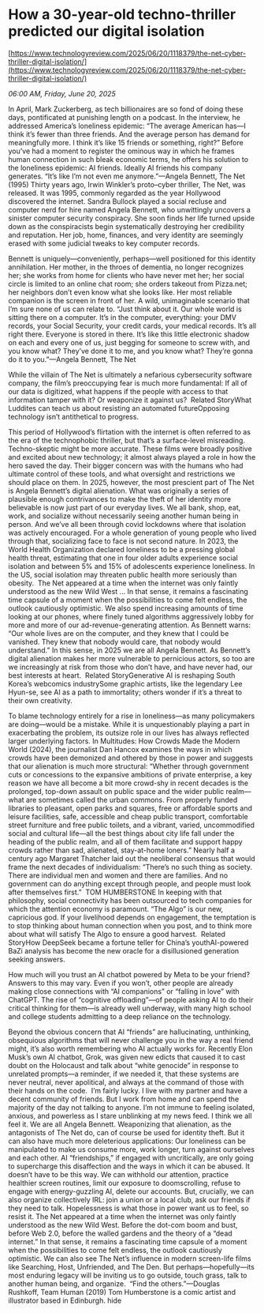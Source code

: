 # How a 30-year-old techno-thriller predicted our digital isolation

[https://www.technologyreview.com/2025/06/20/1118379/the-net-cyber-thriller-digital-isolation/](https://www.technologyreview.com/2025/06/20/1118379/the-net-cyber-thriller-digital-isolation/)

*06:00 AM, Friday, June 20, 2025*

In April, Mark Zuckerberg, as tech billionaires are so fond of doing these days, pontificated at punishing length on a podcast. In the interview, he addressed America’s loneliness epidemic: “The average American has—I think it’s fewer than three friends. And the average person has demand for meaningfully more. I think it’s like 15 friends or something, right?” Before you’ve had a moment to register the ominous way in which he frames human connection in such bleak economic terms, he offers his solution to the loneliness epidemic: AI friends. Ideally AI friends his company generates.   “It’s like I’m not even me anymore.”—Angela Bennett, The Net (1995)  Thirty years ago, Irwin Winkler’s proto–cyber thriller, The Net, was released. It was 1995, commonly regarded as the year Hollywood discovered the internet. Sandra Bullock played a social recluse and computer nerd for hire named Angela Bennett, who unwittingly uncovers a sinister computer security conspiracy. She soon finds her life turned upside down as the conspiracists begin systematically destroying her credibility and reputation. Her job, home, finances, and very identity are seemingly erased with some judicial tweaks to key computer records.

Bennett is uniquely—conveniently, perhaps—well positioned for this identity annihilation. Her mother, in the throes of dementia, no longer recognizes her; she works from home for clients who have never met her; her social circle is limited to an online chat room; she orders takeout from Pizza.net; her neighbors don’t even know what she looks like. Her most reliable companion is the screen in front of her. A wild, unimaginable scenario that I’m sure none of us can relate to.  “Just think about it. Our whole world is sitting there on a computer. It’s in the computer, everything: your DMV records, your Social Security, your credit cards, your medical records. It’s all right there. Everyone is stored in there. It’s like this little electronic shadow on each and every one of us, just begging for someone to screw with, and you know what? They’ve done it to me, and you know what? They’re gonna do it to you.”—Angela Bennett, The Net

While the villain of The Net is ultimately a nefarious cybersecurity software company, the film’s preoccupying fear is much more fundamental: If all of our data is digitized, what happens if the people with access to that information tamper with it? Or weaponize it against us?  Related StoryWhat Luddites can teach us about resisting an automated futureOpposing technology isn’t antithetical to progress.

This period of Hollywood’s flirtation with the internet is often referred to as the era of the technophobic thriller, but that’s a surface-level misreading. Techno-skeptic might be more accurate. These films were broadly positive and excited about new technology; it almost always played a role in how the hero saved the day. Their bigger concern was with the humans who had ultimate control of these tools, and what oversight and restrictions we should place on them. In 2025, however, the most prescient part of The Net is Angela Bennett’s digital alienation. What was originally a series of plausible enough contrivances to make the theft of her identity more believable is now just part of our everyday lives. We all bank, shop, eat, work, and socialize without necessarily seeing another human being in person. And we’ve all been through covid lockdowns where that isolation was actively encouraged. For a whole generation of young people who lived through that, socializing face to face is not second nature. In 2023, the World Health Organization declared loneliness to be a pressing global health threat, estimating that one in four older adults experience social isolation and between 5% and 15% of adolescents experience loneliness. In the US, social isolation may threaten public health more seriously than obesity.   The Net appeared at a time when the internet was only faintly understood as the new Wild West … In that sense, it remains a fascinating time capsule of a moment when the possibilities to come felt endless, the outlook cautiously optimistic.  We also spend increasing amounts of time looking at our phones, where finely tuned algorithms aggressively lobby for more and more of our ad-revenue-­generating attention. As Bennett warns: “Our whole lives are on the computer, and they knew that I could be vanished. They knew that nobody would care, that nobody would understand.” In this sense, in 2025 we are all Angela Bennett. As Bennett’s digital alienation makes her more vulnerable to pernicious actors, so too are we increasingly at risk from those who don’t have, and have never had, our best interests at heart.  Related StoryGenerative AI is reshaping South Korea’s webcomics industrySome graphic artists, like the legendary Lee Hyun-se, see AI as a path to immortality; others wonder if it’s a threat to their own creativity.

To blame technology entirely for a rise in loneliness—as many policymakers are doing—would be a mistake. While it is unquestionably playing a part in exacerbating the problem, its outsize role in our lives has always reflected larger underlying factors. In Multitudes: How Crowds Made the Modern World (2024), the journalist Dan Hancox examines the ways in which crowds have been demonized and othered by those in power and suggests that our alienation is much more structural: “Whether through government cuts or concessions to the expansive ambitions of private enterprise, a key reason we have all become a bit more crowd-shy in recent decades is the prolonged, top-down assault on public space and the wider public realm—what are sometimes called the urban commons. From properly funded libraries to pleasant, open parks and squares, free or affordable sports and leisure facilities, safe, accessible and cheap public transport, comfortable street furniture and free public toilets, and a vibrant, varied, uncommodified social and cultural life—all the best things about city life fall under the heading of the public realm, and all of them facilitate and support happy crowds rather than sad, alienated, stay-at-home loners.” Nearly half a century ago Margaret Thatcher laid out the neoliberal consensus that would frame the next decades of individualism: “There’s no such thing as society. There are individual men and women and there are families. And no government can do anything except through people, and people must look after themselves first.”   TOM HUMBERSTONE   In keeping with that philosophy, social connectivity has been outsourced to tech companies for which the attention economy is paramount. “The Algo” is our new, capricious god. If your livelihood depends on engagement, the temptation is to stop thinking about human connection when you post, and to think more about what will satisfy The Algo to ensure a good harvest.  Related StoryHow DeepSeek became a fortune teller for China’s youthAI-powered BaZi analysis has become the new oracle for a disillusioned generation seeking answers.

How much will you trust an AI chatbot powered by Meta to be your friend? Answers to this may vary. Even if you won’t, other people are already making close connections with “AI companions” or “falling in love” with ChatGPT. The rise of “cognitive offloading”—of people asking AI to do their critical thinking for them—is already well underway, with many high school and college students admitting to a deep reliance on the technology.

Beyond the obvious concern that AI “friends” are hallucinating, unthinking, obsequious algorithms that will never challenge you in the way a real friend might, it’s also worth remembering who AI actually works for. Recently Elon Musk’s own AI chatbot, Grok, was given new edicts that caused it to cast doubt on the Holocaust and talk about “white genocide” in response to unrelated prompts—a reminder, if we needed it, that these systems are never neutral, never apolitical, and always at the command of those with their hands on the code.  I’m fairly lucky. I live with my partner and have a decent community of friends. But I work from home and can spend the majority of the day not talking to anyone. I’m not immune to feeling isolated, anxious, and powerless as I stare unblinking at my news feed. I think we all feel it. We are all Angela Bennett. Weaponizing that alienation, as the antagonists of The Net do, can of course be used for identity theft. But it can also have much more deleterious applications: Our loneliness can be manipulated to make us consume more, work longer, turn against ourselves and each other. AI “friendships,” if engaged with uncritically, are only going to supercharge this disaffection and the ways in which it can be abused. It doesn’t have to be this way. We can withhold our attention, practice healthier screen routines, limit our exposure to doomscrolling, refuse to engage with energy-guzzling AI, delete our accounts. But, crucially, we can also organize collectively IRL: join a union or a local club, ask our friends if they need to talk. Hopelessness is what those in power want us to feel, so resist it. The Net appeared at a time when the internet was only faintly understood as the new Wild West. Before the dot-com boom and bust, before Web 2.0, before the walled gardens and the theory of a “dead internet.” In that sense, it remains a fascinating time capsule of a moment when the possibilities to come felt endless, the outlook cautiously optimistic. We can also see The Net’s influence in modern screen-life films like Searching, Host, Unfriended, and The Den. But perhaps—hopefully—its most enduring legacy will be inviting us to go outside, touch grass, talk to another human being, and organize.   “Find the others.”—Douglas Rushkoff, Team Human (2019)  Tom Humberstone is a comic artist and illustrator based in Edinburgh. hide

